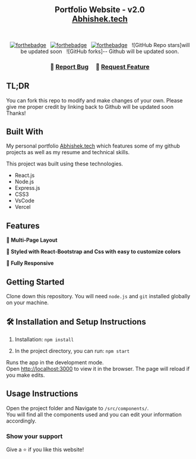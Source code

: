 <h2 align="center">
  Portfolio Website - v2.0<br/>
  <a href="https://Abhishek.vercel.app/" target="_blank">Abhishek.tech</a>
</h2>
<!-- <div align="center">
  <img alt="Demo" src="./Images/readme-img1.png" />
</div>
 -->
<br/>

<center>

[![forthebadge](https://forthebadge.com/images/badges/built-with-love.svg)](https://forthebadge.com) &nbsp;
[![forthebadge](https://forthebadge.com/images/badges/made-with-javascript.svg)](https://forthebadge.com) &nbsp;
[![forthebadge](https://forthebadge.com/images/badges/open-source.svg)](https://forthebadge.com) &nbsp;
![GitHub Repo stars]will be updated soon &nbsp;
![GitHub forks]-- Github will be updated soon.

</center>

<h3 align="center">
    🔹
    <a href=("https://github.com/cs-abhishek/Portfolio.git")>Report Bug</a> &nbsp; &nbsp;
    🔹
    <a href="https://github.com/cs-abhishek/Portfolio.git">Request Feature</a>
</h3>

## TL;DR

You can fork this repo to modify and make changes of your own. Please give me proper credit by linking back to Github will be updated soon Thanks!

## Built With

My personal portfolio <a href="https://Abhishek.vercel.app/" target="_blank">Abhishek.tech</a> which features some of my github projects as well as my resume and technical skills.<br/>

This project was built using these technologies.

- React.js
- Node.js
- Express.js
- CSS3
- VsCode
- Vercel

## Features

**📖 Multi-Page Layout**

**🎨 Styled with React-Bootstrap and Css with easy to customize colors**

**📱 Fully Responsive**

## Getting Started

Clone down this repository. You will need `node.js` and `git` installed globally on your machine.

## 🛠 Installation and Setup Instructions

1. Installation: `npm install`

2. In the project directory, you can run: `npm start`

Runs the app in the development mode.\
Open [http://localhost:3000](http://localhost:3000) to view it in the browser.
The page will reload if you make edits.

## Usage Instructions

Open the project folder and Navigate to `/src/components/`. <br/>
You will find all the components used and you can edit your information accordingly.

### Show your support

Give a ⭐ if you like this website!


